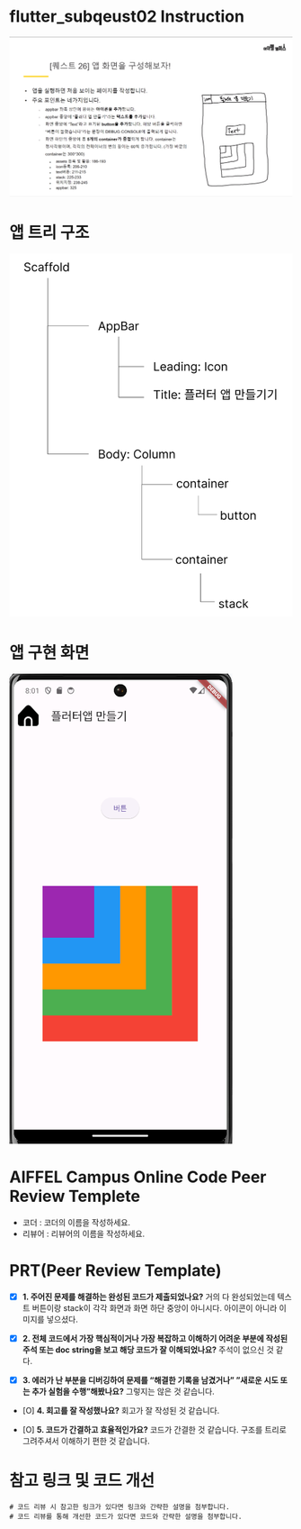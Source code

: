 # flutter_subqeust02 Instruction
![Flutter Subquest Instruction](images/subquest_inst.png)

# 앱 트리 구조
![App Tree Structure](images/app_tree.png)

# 앱 구현 화면
![App Implementation Screen](images/appdisplay.png)

# AIFFEL Campus Online Code Peer Review Templete
- 코더 : 코더의 이름을 작성하세요.
- 리뷰어 : 리뷰어의 이름을 작성하세요.


# PRT(Peer Review Template)
- [X]  **1. 주어진 문제를 해결하는 완성된 코드가 제출되었나요?**
    거의 다 완성되었는데 텍스트 버튼이랑 stack이 각각 화면과 화면 하단 중앙이 아니시다.
    아이콘이 아니라 이미지를 넣으셨다.
    
- [X]  **2. 전체 코드에서 가장 핵심적이거나 가장 복잡하고 이해하기 어려운 부분에 작성된 
주석 또는 doc string을 보고 해당 코드가 잘 이해되었나요?**
    주석이 없으신 것 같다.
         
- [X]  **3. 에러가 난 부분을 디버깅하여 문제를 “해결한 기록을 남겼거나” 
”새로운 시도 또는 추가 실험을 수행”해봤나요?**
  그렇지는 않은 것 같습니다.
                
- [O]  **4. 회고를 잘 작성했나요?**
    회고가 잘 작성된 것 같습니다.
        
- [O]  **5. 코드가 간결하고 효율적인가요?**
    코드가 간결한 것 같습니다.
    구조를 트리로 그려주셔서 이해하기 편한 것 같습니다.

# 참고 링크 및 코드 개선
```
# 코드 리뷰 시 참고한 링크가 있다면 링크와 간략한 설명을 첨부합니다.
# 코드 리뷰를 통해 개선한 코드가 있다면 코드와 간략한 설명을 첨부합니다.
```
